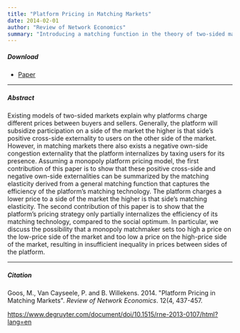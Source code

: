 ```yaml
---
title: "Platform Pricing in Matching Markets" 
date: 2014-02-01
author: "Review of Network Economics"
summary: "Introducing a matching function in the theory of two-sided markets"
---
```


##### Download

+ [Paper](/4.pdf)
---

##### Abstract

Existing models of two-sided markets explain why platforms charge different prices between buyers and sellers. Generally, the platform will subsidize participation on a side of the market the higher is that side’s positive cross-side externality to users on the other side of the market. However, in matching markets there also exists a negative own-side congestion externality that the platform internalizes by taxing users for its presence. Assuming a monopoly platform pricing model, the first contribution of this paper is to show that these positive cross-side and negative own-side externalities can be summarized by the matching elasticity derived from a general matching function that captures the efficiency of the platform’s matching technology. The platform charges a lower price to a side of the market the higher is that side’s matching elasticity. The second contribution of this paper is to show that the platform’s pricing strategy only partially internalizes the efficiency of its matching technology, compared to the social optimum. In particular, we discuss the possibility that a monopoly matchmaker sets too high a price on the low-price side of the market and too low a price on the high-price side of the market, resulting in insufficient inequality in prices between sides of the platform.

---

##### Citation

Goos, M., Van Cayseele, P. and B. Willekens. 2014. "Platform Pricing in Matching Markets". *Review of Network Economics*. 12(4, 437-457. 

https://www.degruyter.com/document/doi/10.1515/rne-2013-0107/html?lang=en 



